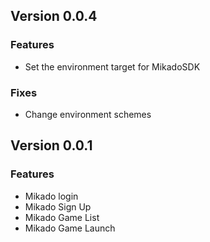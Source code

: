 ## Version 0.0.4
### Features
-  Set the environment target for MikadoSDK
### Fixes
- Change environment schemes 

## Version 0.0.1 
### Features
-  Mikado login
-  Mikado Sign Up
-  Mikado Game List
-  Mikado Game Launch
